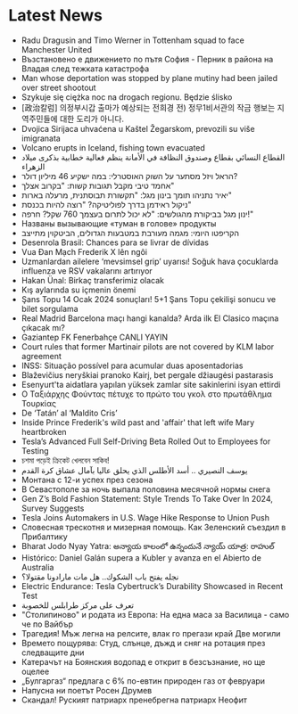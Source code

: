 # Latest News
-  Radu Dragusin and Timo Werner in Tottenham squad to face Manchester United
-  Възстановено е движението по пътя София - Перник в района на Владая след тежката катастрофа
-  Man whose deportation was stopped by plane mutiny had been jailed over street shootout
-  Szykuje się ciężka noc na drogach regionu. Będzie ślisko
-  [政治칼럼] 의정부시갑 출마가 예상되는 전희경 전) 정무1비서관의 작금 행보는 지역주민들에 대한 도리가 아니다.
-  Dvojica Sirijaca uhvaćena u Kaštel Žegarskom, prevozili su više imigranata
-  Volcano erupts in Iceland, fishing town evacuated
-  القطاع النسائي بقطاع وصندوق النظافة في الأمانة ينظم فعالية خطابية بذكرى ميلاد الزهراء
-  הראל ויזל מסתער על השוק האוסטרלי: במה ישקיע 46 מיליון דולר?
-  אחמד טיבי מקבל תגובות קשות: "בקרוב אצלך"
-  יאיר נתניהו תומך בינון מגל: "תקשורת תבוסתנית, מרעלה בארות"
-  ניקול ראידמן בדרך לפוליטיקה? "רוצה להיות בכנסת"
-  ינון מגל בביקורת מהגולשים: "לא יכול לתרום בעצמך 760 שקל? חרפה!"
-  Названы вызывающие «туман в голове» продукты
-  הקריפטו היומי: מגמה מעורבת במטבעות הגדולים, הביטקוין מתייצב
-  Desenrola Brasil: Chances para se livrar de dívidas
-  Vua Đan Mạch Frederik X lên ngôi
-  Uzmanlardan ailelere ‘mevsimsel grip’ uyarısı! Soğuk hava çocuklarda influenza ve RSV vakalarını artırıyor
-  Hakan Ünal: Birkaç transferimiz olacak
-  Kış aylarında su içmenin önemi
-  Şans Topu 14 Ocak 2024 sonuçları! 5+1 Şans Topu çekilişi sonucu ve bilet sorgulama
-  Real Madrid Barcelona maçı hangi kanalda? Arda ilk El Clasico maçına çıkacak mı?
-  Gaziantep FK Fenerbahçe CANLI YAYIN
-  Court rules that former Martinair pilots are not covered by KLM labor agreement
-  INSS: Situação possível para acumular duas aposentadorias
-  Blaževičius neryškiai pranoko Kairį, bet pergale džiaugėsi pastarasis
-  Esenyurt'ta aidatlara yapılan yüksek zamlar site sakinlerini isyan ettirdi
-  Ο Ταξιάρχης Φούντας πέτυχε το πρώτο του γκολ στο πρωτάθλημα Τουρκίας
-  De ‘Tatán’ al ‘Maldito Cris’
-  Inside Prince Frederik's wild past and 'affair' that left wife Mary heartbroken
-  Tesla’s Advanced Full Self-Driving Beta Rolled Out to Employees for Testing
-  চশমা পড়েই ক্রিকেট খেলবেন সাকিব!
-  يوسف النصيري .. أسد الأطلس الذي يحلق عاليا بآمال عشاق كرة القدم
-  Монтана с 12-и успех през сезона
-  В Севастополе за ночь выпала половина месячной нормы снега
-  Gen Z’s Bold Fashion Statement: Style Trends To Take Over In 2024, Survey Suggests
-  Tesla Joins Automakers in U.S. Wage Hike Response to Union Push
-  Словесная трескотня и мизерная помощь. Как Зеленский съездил в Прибалтику
-  Bharat Jodo Nyay Yatra: అన్యాయ కాలంలో ఉన్నందునే న్యాయ్ యాత్ర: రాహుల్
-  Histórico: Daniel Galán supera a Kubler y avanza en el Abierto de Australia
-  نجله يفتح باب الشكوك.. هل مات مارادونا مقتولا؟
-  Electric Endurance: Tesla Cybertruck’s Durability Showcased in Recent Test
-  تعرف على مركز طرابلس للخصوبة
-  "Столипиново" и родата из Европа: На една маса за Василица - само че по Вайбър
-  Трагедия! Мъж легна на релсите, влак го прегази край Две могили
-  Времето пощурява: Студ, слънце, дъжд и сняг на ротация през следващите дни
-  Катерачът на Боянския водопад е открит в безсъзнание, но ще оцелее
-  „Булгаргаз“ предлага с 6% по-евтин природен газ от февруари
-  Напусна ни поетът Росен Друмев
-  Скандал! Руският патриарх пренебрегна патриарх Неофит
